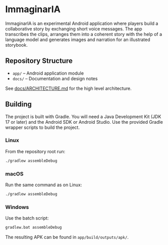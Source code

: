 # ImmaginarIA

ImmaginarIA is an experimental Android application where players build a collaborative story by exchanging short voice messages. The app transcribes the clips, arranges them into a coherent story with the help of a language model and generates images and narration for an illustrated storybook.

## Repository Structure

- `app/` – Android application module
- `docs/` – Documentation and design notes

See [docs/ARCHITECTURE.md](docs/ARCHITECTURE.md) for the high level architecture.

## Building

The project is built with Gradle. You will need a Java Development Kit (JDK 17 or later)
and the Android SDK or Android Studio. Use the provided Gradle wrapper scripts to build
the project.

### Linux

From the repository root run:

```bash
./gradlew assembleDebug
```

### macOS

Run the same command as on Linux:

```bash
./gradlew assembleDebug
```

### Windows

Use the batch script:

```bat
gradlew.bat assembleDebug
```

The resulting APK can be found in `app/build/outputs/apk/`.
